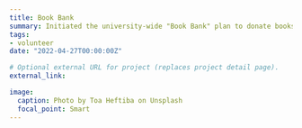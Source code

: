 ```yaml
---
title: Book Bank
summary: Initiated the university-wide "Book Bank" plan to donate books to children in poor mountainous areas as well as foster an excellent reading atmosphere in college
tags:
- volunteer
date: "2022-04-27T00:00:00Z"

# Optional external URL for project (replaces project detail page).
external_link:

image:
  caption: Photo by Toa Heftiba on Unsplash
  focal_point: Smart
---
```

